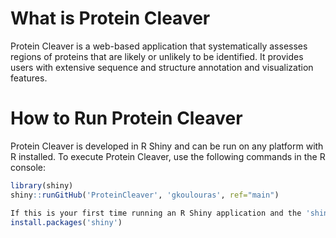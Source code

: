 # What is Protein Cleaver

Protein Cleaver is a web-based application that systematically assesses regions of proteins that are likely or unlikely to be identified. It provides users with extensive sequence and structure annotation and visualization features.

# How to Run Protein Cleaver

Protein Cleaver is developed in R Shiny and can be run on any platform with R installed. To execute Protein Cleaver, use the following commands in the R console:

```r
library(shiny)
shiny::runGitHub('ProteinCleaver', 'gkoulouras', ref="main")

If this is your first time running an R Shiny application and the 'shiny' package is not installed on your OS, you should also run the following command:
install.packages('shiny')
